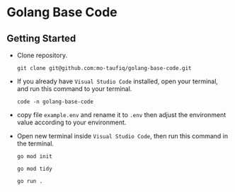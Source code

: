 # **Golang Base Code**

## Getting Started
- Clone repository.

    ```
    git clone git@github.com:mo-taufiq/golang-base-code.git
    ```

- If you already have `Visual Studio Code` installed, open your terminal, and run this command to your terminal.
    ```
    code -n golang-base-code
    ```

- copy file `example.env` and rename it to `.env` then adjust the environment value according to your environment.

- Open new terminal inside `Visual Studio Code`, then run this command in the terminal.
    ```
    go mod init
    ```

    ```
    go mod tidy
    ```

    ```
    go run .
    ```